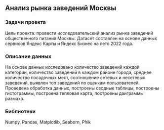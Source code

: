 ## Анализ рынка заведений Москвы
### Задачи проекта
Цель проекта: провести исследовательский анализ рынка заведений общественного питания Москвы. Датасет составлен на основе данных сервисов Яндекс Карты и Яндекс Бизнес на лето 2022 года.

### Описание данных
На основе данных исследовано количество заведений каждой категории, количество заведений в каждом районе города, среднее количество посадочных мест, соотношение сетевых и несетевых заведений, выявлен топ заведений по оценкам пользователей. Проведена обработка данных, построены сводные таблицы, построены гистограммы, построена тепловая карта, построены даиграммы размаха.
### Библиотеки
Numpy, Pandas, Matplotlib, Seaborn, Phik
